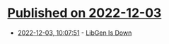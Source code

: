 # [Published on 2022-12-03](index.md)

* [2022-12-03, 10:07:51](https://news.ycombinator.com/item?id=33842276) - [LibGen Is Down](https://libgen.is)
